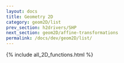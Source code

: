 ```yaml
---
layout: docs
title: Geometry 2D
category: geom2D/list
prev_section: h2drivers/SHP
next_section: geom2D/affine-transformations
permalink: /docs/dev/geom2D/list/
---
```



{% include all_2D_functions.html %}
